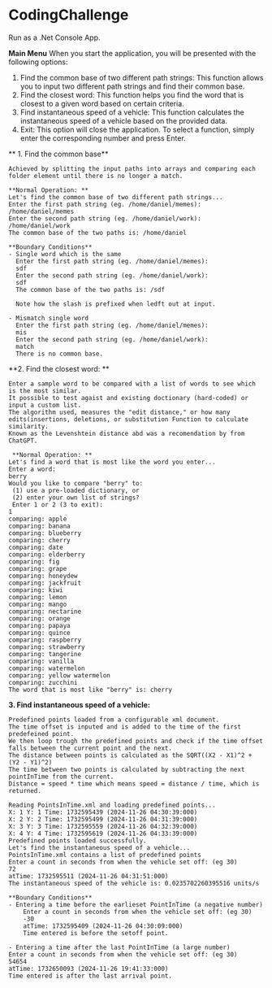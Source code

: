 # CodingChallenge

Run as a .Net Console App. 

**Main Menu**
When you start the application, you will be presented with the following options:
1.	Find the common base of two different path strings: This function allows you to input two different path strings and find their common base.
2.	Find the closest word: This function helps you find the word that is closest to a given word based on certain criteria.
3.	Find instantaneous speed of a vehicle: This function calculates the instantaneous speed of a vehicle based on the provided data.
4.	Exit: This option will close the application.
To select a function, simply enter the corresponding number and press Enter.

** 1. Find the common base**

    Achieved by splitting the input paths into arrays and comparing each folder element until there is no longer a match. 

    **Normal Operation: **
    Let's find the common base of two different path strings...
    Enter the first path string (eg. /home/daniel/memes):
    /home/daniel/memes
    Enter the second path string (eg. /home/daniel/work):
    /home/daniel/work
    The common base of the two paths is: /home/daniel

    **Boundary Conditions**
    - Single word which is the same
      Enter the first path string (eg. /home/daniel/memes):
      sdf
      Enter the second path string (eg. /home/daniel/work):
      sdf
      The common base of the two paths is: /sdf

      Note how the slash is prefixed when ledft out at input.

    - Mismatch single word
      Enter the first path string (eg. /home/daniel/memes):
      mis
      Enter the second path string (eg. /home/daniel/work):
      match
      There is no common base.

**2.	Find the closest word: **

    Enter a sample word to be compared with a list of words to see which is the most similar. 
    It possible to test agaist and existing doctionary (hard-coded) or input a custom list. 
    The algorithm used, measures the "edit distance," or how many edits(insertions, deletions, or substitution Function to calculate similarity. 
    Known as the Levenshtein distance abd was a recomendation by from ChatGPT. 

     **Normal Operation: **
    Let's find a word that is most like the word you enter...
    Enter a word:
    berry
    Would you like to compare "berry" to:
     (1) use a pre-loaded dictionary, or
     (2) enter your own list of strings?
     Enter 1 or 2 (3 to exit):
    1
    comparing: apple
    comparing: banana
    comparing: blueberry
    comparing: cherry
    comparing: date
    comparing: elderberry
    comparing: fig
    comparing: grape
    comparing: honeydew
    comparing: jackfruit
    comparing: kiwi
    comparing: lemon
    comparing: mango
    comparing: nectarine
    comparing: orange
    comparing: papaya
    comparing: quince
    comparing: raspberry
    comparing: strawberry
    comparing: tangerine
    comparing: vanilla
    comparing: watermelon
    comparing: yellow watermelon
    comparing: zucchini
    The word that is most like "berry" is: cherry 
    
**3.	Find instantaneous speed of a vehicle:**

    Predefined points loaded from a configurable xml document. 
    The time offset is inputed and is added to the time of the first predefeined point.
    We then loop trough the predefined points and check if the time offset falls between the current point and the next.
    The distance between points is calculated as the SQRT((X2 - X1)^2 + (Y2 - Y1)^2)
    The time between two points is calculated by subtracting the next pointInTime from the current. 
    Distance = speed * time which means speed = distance / time, which is returned. 
    
    Reading PointsInTime.xml and loading predefined points...
    X: 1 Y: 1 Time: 1732595439 (2024-11-26 04:30:39:000)
    X: 2 Y: 2 Time: 1732595499 (2024-11-26 04:31:39:000)
    X: 3 Y: 3 Time: 1732595559 (2024-11-26 04:32:39:000)
    X: 4 Y: 4 Time: 1732595619 (2024-11-26 04:33:39:000)
    Predefined points loaded successfully.
    Let's find the instantaneous speed of a vehicle...
    PointsInTime.xml contains a list of predefined points
    Enter a count in seconds from when the vehicle set off: (eg 30)
    72
    atTime: 1732595511 (2024-11-26 04:31:51:000)
    The instantaneous speed of the vehicle is: 0.0235702260395516 units/s

    **Boundary Conditions**
    - Entering a time before the earlieset PointInTime (a negative number)
        Enter a count in seconds from when the vehicle set off: (eg 30)
        -30
        atTime: 1732595409 (2024-11-26 04:30:09:000)
        Time entered is before the setoff point.

    - Entering a time after the last PointInTime (a large number)
    Enter a count in seconds from when the vehicle set off: (eg 30)
    54654
    atTime: 1732650093 (2024-11-26 19:41:33:000)
    Time entered is after the last arrival point.
    
